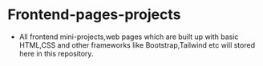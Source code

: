 # Frontend-pages-projects
* All frontend mini-projects,web pages which are built up with basic HTML,CSS and other frameworks like Bootstrap,Tailwind etc will stored here in this repository.
  
